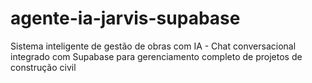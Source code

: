 # agente-ia-jarvis-supabase
Sistema inteligente de gestão de obras com IA - Chat conversacional integrado com Supabase para gerenciamento completo de projetos de construção civil
